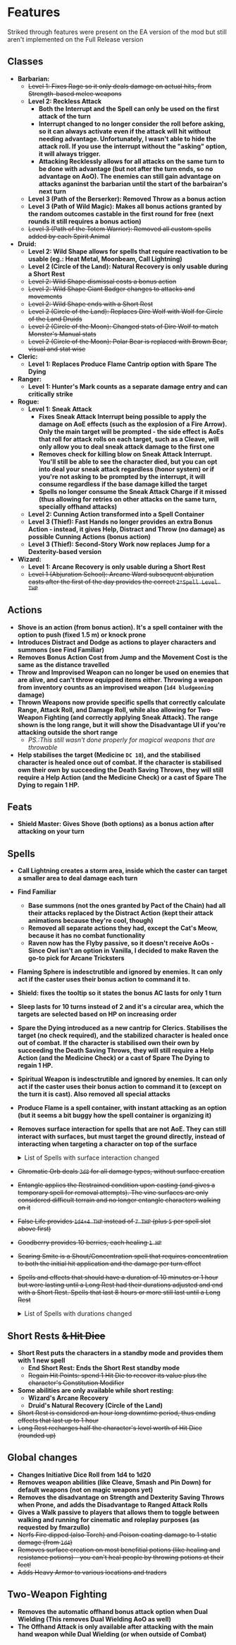 # Features

Striked through features were present on the EA version of the mod but still aren't implemented on the Full Release version

## Classes
* **Barbarian:**
  - ~~Level 1: Fixes Rage so it only deals damage on actual hits, from Strength-based melee weapons~~
  - **Level 2: Reckless Attack**
    - **Both the Interrupt and the Spell can only be used on the first attack of the turn**
    - **Interrupt changed to no longer consider the roll before asking, so it can always activate even if the attack will hit without needing advantage. Unfortunately, I wasn't able to hide the attack roll. If you use the interrupt without the "asking" option, it will always trigger.**
    - **Attacking Recklessly allows for all attacks on the same turn to be done with advantage (but not after the turn ends, so no advantage on AoO). The enemies can still gain advantage on attacks aganinst the barbarian until the start of the barbairan's next turn**
  - **Level 3 (Path of the Berserker): Removed Throw as a bonus action**
  - **Level 3 (Path of Wild Magic): Makes all bonus actions granted by the random outcomes castable in the first round for free (next rounds it still requires a bonus action)**
  - ~~Level 3 (Path of the Totem Warrior): Removed all custom spells added by each Spirit Animal~~
* **Druid:**
  - **Level 2: Wild Shape allows for spells that require reactivation to be usable (eg.: Heat Metal, Moonbeam, Call Lightning)** 
  - **Level 2 (Circle of the Land): Natural Recovery is only usable during a Short Rest**
  - ~~Level 2: Wild Shape dismissal costs a bonus action~~
  - ~~Level 2: Wild Shape Giant Badger changes to attacks and movements~~
  - ~~Level 2: Wild Shape ends with a Short Rest~~
  - ~~Level 2 (Circle of the Land): Replaces Dire Wolf with Wolf for Circle of the Land Druids~~
  - ~~Level 2 (Circle of the Moon): Changed stats of Dire Wolf to match Monster's Manual stats~~
  - ~~Level 2 (Circle of the Moon): Polar Bear is replaced with Brown Bear, visual and stat wise~~
* **Cleric:**
  - **Level 1: Replaces Produce Flame Cantrip option with Spare The Dying**
* **Ranger:**
  - **Level 1: Hunter's Mark counts as a separate damage entry and can critically strike**
* **Rogue:**
  - **Level 1: Sneak Attack**
    - **Fixes Sneak Attack Interrupt being possible to apply the damage on AoE effects (such as the explosion of a Fire Arrow). Only the main target will be prompted - the side effect is AoEs that roll for attack rolls on each target, such as a Cleave, will only allow you to deal sneak attack damage to the first one**
    - **Removes check for killing blow on Sneak Attack Interrupt. You'll still be able to see the character died, but you can opt into deal your sneak attack regardless (honor system) or if you're not asking to be prompted by the interrupt, it will consume regardless if the base damage killed the target**
    - **Spells no longer consume the Sneak Attack Charge if it missed (thus allowing for retries on other attacks on the same turn, specially offhand attacks)**
  - **Level 2: Cunning Action transformed into a Spell Container**
  - **Level 3 (Thief): Fast Hands no longer provides an extra Bonus Action - instead, it gives Help, Distract and Throw (no damage) as possible Cunning Actions (bonus action)**
  - **Level 3 (Thief): Second-Story Work now replaces Jump for a Dexterity-based version**
* **Wizard:**
  - **Level 1: Arcane Recovery is only usable during a Short Rest**
  - ~~Level 1 (Abjuration School): Arcane Ward subsequent abjuration casts after the first of the day provides the correct `2*Spell Level THP`~~

## Actions
* **Shove is an action (from bonus action). It's a spell container with the option to push (fixed 1.5 m) or knock prone**
* **Introduces Distract and Dodge as actions to player characters and summons (see Find Familiar)**
* **Removes Bonus Action Cost from Jump and the Movement Cost is the same as the distance travelled**
* **Throw and Improvised Weapon can no longer be used on enemies that are alive, and can't throw equipped items either. Throwing a weapon from inventory counts as an improvised weapon (`1d4 bludgeoning` damage)**
* **Thrown Weapons now provide specific spells that correctly calculate Range, Attack Roll, and Damage Roll, while also allowing for Two-Weapon Fighting (and correctly applying Sneak Attack). The range shown is the long range, but it will show the Disadvantage UI if you're attacking outside the short range**
  - _PS.:This still wasn't done properly for magical weapons that are throwable_
* **Help stabilises the target (Medicine `DC 10`), and the stabilised character is healed once out of combat. If the character is stabilised own their own by succeeding the Death Saving Throws, they will still require a Help Action (and the Medicine Check) or a cast of Spare The Dying to regain 1 HP.**

## Feats
* **Shield Master: Gives Shove (both options) as a bonus action after attacking on your turn**

## Spells
* **Call Lightning creates a storm area, inside which the caster can target a smaller area to deal damage each turn**
* **Find Familiar**
  - **Base summons (not the ones granted by Pact of the Chain) had all their attacks replaced by the Distract Action (kept their attack animations because they're cool, though)**
  - **Removed all separate actions they had, except the Cat's Meow, because it has no combat functionality**
  - **Raven now has the Flyby passive, so it doesn't receive AoOs - Since Owl isn't an option in Vanilla, I decided to make Raven the go-to pick for Arcane Tricksters**
* **Flaming Sphere is indesctrutible and ignored by enemies. It can only act if the caster uses their bonus action to command it to.**
* **Shield: fixes the tooltip so it states the bonus AC lasts for only 1 turn**
* **Sleep lasts for 10 turns instead of 2 and it's a circular area, which the targets are selected based on HP on increasing order**
* **Spare the Dying introduced as a new cantrip for Clerics. Stabilises the target (no check required), and the stabilized character is healed once out of combat. If the character is stabilised own their own by succeeding the Death Saving Throws, they will still require a Help Action (and the Medicine Check) or a cast of Spare The Dying to regain 1 HP.**
* **Spiritual Weapon is indesctrutible and ignored by enemies. It can only act if the caster uses their bonus action to command it to (except on the turn it is cast). Also removed all special attacks**
* **Produce Flame is a spell container, with instant attacking as an option (but it seems a bit buggy how the spell container is organizing it)**
* **Removes surface interaction for spells that are not AoE. They can still interact with surfaces, but must target the ground directly, instead of interacting when targeting a character on top of the surface**
  <details>
    <summary>List of Spells with surface interaction changed</summary>
    <p>

      - Firebolt
      - Produce Flame
      - Ray of Frost
      - Scorching Ray
      - Shocking Grasp

    </p>
  </details>

* ~~Chromatic Orb deals `3d8` for all damage types, without surface creation~~
* ~~Entangle applies the Restrained condition upon casting (and gives a temporary spell for removal attempts). The vine surfaces are only considered difficult terrain and no longer entangle characters walking on it~~
* ~~False Life provides `1d4+4 THP` instead of `7 THP` (plus `5` per spell slot above first)~~
* ~~Goodberry provides 10 berries, each healing `1 HP`~~
* ~~Searing Smite is a Shout/Concentration spell that requires concentration to both the initial hit application and the damage per turn effect~~
* ~~Spells and effects that should have a duration of 10 minutes or 1 hour but were lasting until a Long Rest had their durations adjusted and end with a Short Rest. Spells that last 8 hours or more still last until a Long Rest~~
  <details>
    <summary>List of Spells with durations changed</summary>
    <p>

      - 10 minutes (100 turns)
        - Darkness
        - Expeditious Retreat
        - Flame Blade
        - Protection from Evil and Good
        - Shield of Faith
        - Silence

      - 1 Hour (600 turns)
        - Armor of Agathys
        - Barkskin
        - Enhance Ability
        - Fog Cloud
        - False Life
        - Invisibility
        - Longstrider
        - Pass without Trace
        - Protection from Poison

      - Infinite, but still ends with Short Rest
        - Disguise Self
        - Hex
        - Hunter's Mark

    </p>
  </details>

## Short Rests ~~& Hit Dice~~
* **Short Rest puts the characters in a standby mode and provides them with 1 new spell**
  - **End Short Rest: Ends the Short Rest standby mode**
  - ~~Regain Hit Points: spend 1 Hit Die to recover its value plus the character's Constitution Modifier~~
* **Some abilities are only available while short resting:**
  - **Wizard's Arcane Recovery**
  - **Druid's Natural Recovery (Circle of the Land)**
* ~~Short Rest is considered an hour long downtime period, thus ending effects that last up to 1 hour~~
* ~~Long Rest recharges half the character's level worth of Hit Dice (rounded up)~~

## Global changes
* **Changes Initiative Dice Roll from 1d4 to 1d20**
* **Removes weapon abilities (like Cleave, Smash and Pin Down) for default weapons (not on magic weapons yet)**
* **Removes the disadvantage on Strength and Dexterity Saving Throws when Prone, and adds the Disadvantage to Ranged Attack Rolls**
* **Gives a Walk passive to players that allows them to toggle between walking and running for cinematic and roleplay purposes (as requested by fmarzullo)**
* ~~Nerfs Fire dipped (also Torch) and Poison coating damage to 1 static damage (from `1d4`)~~
* ~~Removes surface creation on most benefitial potions (like healing and resistance potions) - you can't heal people by throwing potions at their feet!~~
* ~~Adds Heavy Armor to various locations and traders~~

## Two-Weapon Fighting
* **Removes the automatic offhand bonus attack option when Dual Wielding (This removes Dual Wielding AoO as well)**
* **The Offhand Attack is only available after attacking with the main hand weapon while Dual Wielding (or when outside of Combat)**
